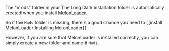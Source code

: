 The "mods" folder in your The Long Dark installation folder is automatically created when you install [MelonLoader](https://github.com/HerpDerpinstine/MelonLoader/releases/latest/download/MelonLoader.Installer.exe).

So if the `Mods` folder is missing, there's a good chance you need to [[install MelonLoader|Installing MelonLoader]].

However, if you are sure that MelonLoader is installed correctly, you can simply create a new folder and name it `Mods`.